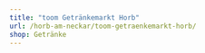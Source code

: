```yaml
---
title: "toom Getränkemarkt Horb"
url: /horb-am-neckar/toom-getraenkemarkt-horb/
shop: Getränke
---
```

